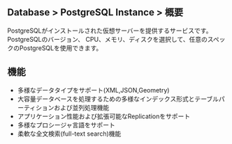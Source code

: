 ## Database > PostgreSQL Instance > 概要
PostgreSQLがインストールされた仮想サーバーを提供するサービスです。
PostgreSQLのバージョン、 CPU、メモリ、ディスクを選択して、任意のスペックのPostgreSQLを使用できます。

## 機能

- 多様なデータタイプをサポート(XML,JSON,Geometry)
- 大容量データベースを処理するための多様なインデックス形式とテーブルパーティションおよび並列処理機能
- アプリケーション性能および拡張可能なReplicationをサポート
- 多様なプロシージャ言語をサポート
- 柔軟な全文検索(full-text search)機能

